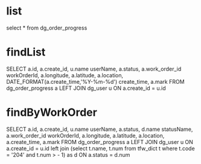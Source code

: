 list
===
select * from dg_order_progress

findList
===
SELECT 
    a.id,
    a.create_id,
    u.name userName,
    a.status,
    a.work_order_id workOrderId,
    a.longitude,
    a.latitude,
    a.location,
    DATE_FORMAT(a.create_time,'%Y-%m-%d') create_time,
    a.mark
FROM
    dg_order_progress a
        LEFT JOIN
    dg_user u ON a.create_id = u.id
    
findByWorkOrder
===
SELECT 
    a.id,
    a.create_id,
    u.name userName,
    a.status,
    d.name statusName,
    a.work_order_id workOrderId,
    a.longitude,
    a.latitude,
    a.location,
    a.create_time,
    a.mark
FROM
    dg_order_progress a
        LEFT JOIN
    dg_user u ON a.create_id = u.id
     left join
    (select 
        t.name, t.num
    from
        tfw_dict t
    where
        t.code = '204' and t.num > - 1) as d ON a.status = d.num
